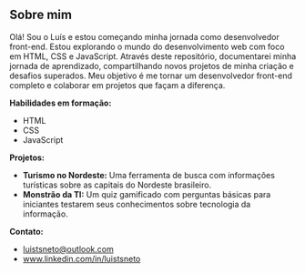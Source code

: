 ## Sobre mim

Olá! Sou o Luís e estou começando minha jornada como desenvolvedor front-end. 
Estou explorando o mundo do desenvolvimento web com foco em HTML, CSS e JavaScript.
Através deste repositório, documentarei minha jornada de aprendizado, compartilhando novos projetos de minha criação e desafios superados.
Meu objetivo é me tornar um desenvolvedor front-end completo e colaborar em projetos que façam a diferença.

**Habilidades em formação:**
* HTML
* CSS
* JavaScript

**Projetos:**
* **Turismo no Nordeste:** Uma ferramenta de busca com informações turísticas sobre as capitais do Nordeste brasileiro.
* **Monstrão da TI:** Um quiz gamificado com perguntas básicas para iniciantes testarem seus conhecimentos sobre tecnologia da informação.

**Contato:**
* luistsneto@outlook.com
* www.linkedin.com/in/luistsneto
